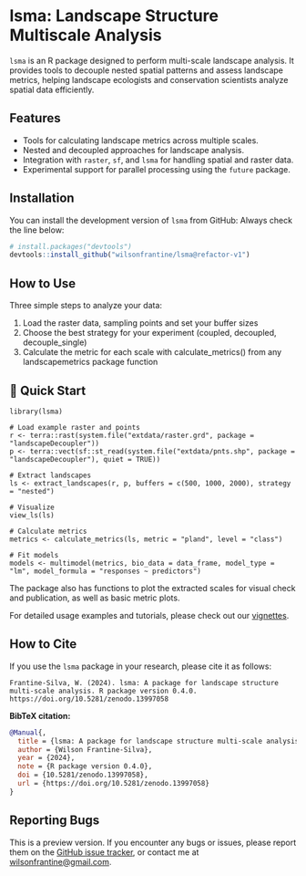 # lsma: Landscape Structure Multiscale Analysis

`lsma` is an R package designed to perform multi-scale landscape analysis. It provides tools to decouple nested spatial patterns and assess landscape metrics, helping landscape ecologists and conservation scientists analyze spatial data efficiently.

## Features

- Tools for calculating landscape metrics across multiple scales.
- Nested and decoupled approaches for landscape analysis.
- Integration with `raster`, `sf`, and `lsma` for handling spatial and raster data.
- Experimental support for parallel processing using the `future` package.

## Installation

You can install the development version of `lsma` from GitHub:
Always check the line below:

```r
# install.packages("devtools")
devtools::install_github("wilsonfrantine/lsma@refactor-v1")
```

## How to Use

Three simple steps to analyze your data:
1. Load the raster data, sampling points and set your buffer sizes
2. Choose the best strategy for your experiment (coupled, decoupled, decouple_single)
3. Calculate the metric for each scale with calculate_metrics() from any landscapemetrics package function

## 🚀 Quick Start

    library(lsma)
    
    # Load example raster and points
    r <- terra::rast(system.file("extdata/raster.grd", package = "landscapeDecoupler"))
    p <- terra::vect(sf::st_read(system.file("extdata/pnts.shp", package = "landscapeDecoupler"), quiet = TRUE))
    
    # Extract landscapes
    ls <- extract_landscapes(r, p, buffers = c(500, 1000, 2000), strategy = "nested")
    
    # Visualize
    view_ls(ls)
    
    # Calculate metrics
    metrics <- calculate_metrics(ls, metric = "pland", level = "class")
    
    # Fit models
    models <- multimodel(metrics, bio_data = data_frame, model_type = "lm", model_formula = "responses ~ predictors")

The package also has functions to plot the extracted scales for visual check and publication, as well as basic metric plots.

For detailed usage examples and tutorials, please check out our [vignettes](https://wilsonfrantine.github.io/lsma/).

## How to Cite

If you use the `lsma` package in your research, please cite it as follows:

```
Frantine-Silva, W. (2024). lsma: A package for landscape structure multi-scale analysis. R package version 0.4.0. https://doi.org/10.5281/zenodo.13997058
```

**BibTeX citation:**
```bibtex
@Manual{,
  title = {lsma: A package for landscape structure multi-scale analysis},
  author = {Wilson Frantine-Silva},
  year = {2024},
  note = {R package version 0.4.0},
  doi = {10.5281/zenodo.13997058},
  url = {https://doi.org/10.5281/zenodo.13997058}
}
```

## Reporting Bugs

This is a preview version. If you encounter any bugs or issues, please report them on the [GitHub issue tracker](https://github.com/wilsonfrantine/lsma/issues), or contact me at wilsonfrantine@gmail.com.
